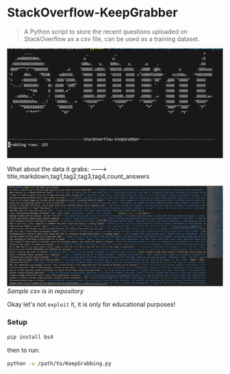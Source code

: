 # StackOverflow-KeepGrabber
> A Python script to store the recent questions uploaded on StackOverflow as a csv file, can be used as a training dataset.

![How it looks](./demo.png)

What about the data it grabs:
---> title,markdown,tag1,tag2,tag3,tag4,count_answers

![How csv looks](./csv_demo.png)
*Sample csv is in repository*

Okay let's not `exploit` it, it is only for educational purposes!

### Setup

```sh
pip install bs4
```
then to run:
```sh
python -u /path/to/KeepGrabbing.py
```

